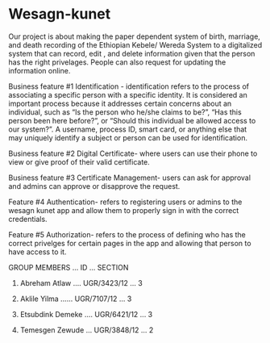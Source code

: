 # Wesagn-kunet

Our project is about making the paper dependent system of birth, marriage, and death recording of the Ethiopian Kebele/ Wereda System to a digitalized system that can record, edit , and delete information given that the person has the right privelages. People can also request for updating the information online.

Business feature #1 Identification - identification refers to the process of associating a specific person with a specific identity. It is considered an important process because it addresses certain concerns about an individual, such as “Is the person who he/she claims to be?”, “Has this person been here before?”, or “Should this individual be allowed access to our system?”. A username, process ID, smart card, or anything else that may uniquely identify a subject or person can be used for identification.

Business feature #2 Digital Certificate- where users can use their phone to view or give proof of their valid certificate.

Business feature #3 Certificate Management- users can ask for approval and admins can approve or disapprove the request.


Feature #4 Authentication- refers to registering users or admins to the wesagn kunet app and allow them to properly sign in with the correct credentials.

Feature #5 Authorization- refers to the process of defining who has the correct privelges for certain pages in the app and allowing that person to have access to it.
        


GROUP MEMBERS      ...    ID        ...    SECTION

1. Abreham Atlaw  ....  UGR/3423/12   ...  3

2. Aklile Yilma   ......  UGR/7107/12   ...    3

3. Etsubdink Demeke .... UGR/6421/12   ...   3

4. Temesgen Zewude ...  UGR/3848/12   ...    2  
        
